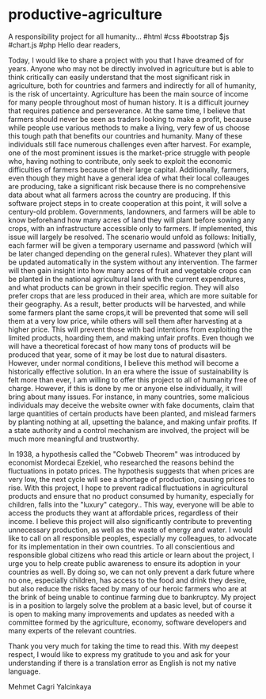 # productive-agriculture
A responsibility project for all humanity... #html #css #bootstrap $js #chart.js #php
Hello dear readers, 

Today, I would like to share a project with you that I have dreamed of for years. Anyone who may not be directly involved in agriculture but is able to think critically can easily understand that the most significant risk in agriculture, both for countries and farmers and indirectly for all of humanity, is the risk of uncertainty. Agriculture has been the main source of income for many people throughout most of human history. It is a difficult journey that requires patience and perseverance. At the same time, I believe that farmers should never be seen as traders looking to make a profit, because while people use various methods to make a living, very few of us choose this tough path that benefits our countries and humanity. Many of these individuals still face numerous challenges even after harvest. For example, one of the most prominent issues is the market-price struggle with people who, having nothing to contribute, only seek to exploit the economic difficulties of farmers because of their large capital. Additionally, farmers, even though they might have a general idea of what their local colleauges are producing, take a significant risk because there is no comprehensive data about what all farmers across the country are producing. If this software project steps in to create cooperation at this point, it will solve a century-old problem. Governments, landowners, and farmers will be able to know beforehand how many acres of land they will plant before sowing any crops, with an infrastructure accessible only to farmers. If implemented, this issue will largely be resolved. The scenario would unfold as follows: Initially, each farmer will be given a temporary username and password (which will be later changed depending on the general rules). Whatever they plant will be updated automatically in the system without any intervention. The farmer will then gain insight into how many acres of fruit and vegetable crops can be planted in the national agricultural land with the current expenditures, and what products can be grown in their specific region. They will also prefer crops that are less produced in their area, which are more suitable for their geography. As a result, better products will be harvested, and while some farmers plant the same crops,it will be prevented that some will sell them at a very low price, while others will sell them after harvesting at a higher price. This will prevent those with bad intentions from exploiting the limited products, hoarding them, and making unfair profits. Even though we will have a theoretical forecast of how many tons of products will be produced that year, some of it may be lost due to natural disasters. However, under normal conditions, I believe this method will become a historically effective solution. In an era where the issue of sustainability is felt more than ever, I am willing to offer this project to all of humanity free of charge. However, if this is done by me or anyone else individually, it will bring about many issues. For instance, in many countries, some malicious individuals may deceive the website owner with fake documents, claim that large quantities of certain products have been planted, and mislead farmers by planting nothing at all, upsetting the balance, and making unfair profits. If a state authority and a control mechanism are involved, the project will be much more meaningful and trustworthy. 

In 1938, a hypothesis called the "Cobweb Theorem" was introduced by economist Mordecai Ezekiel, who researched the reasons behind the fluctuations in potato prices. The hypothesis suggests that when prices are very low, the next cycle will see a shortage of production, causing prices to rise. With this project, I hope to prevent radical fluctuations in agricultural products and ensure that no product consumed by humanity, especially for children, falls into the "luxury" category.. This way, everyone will be able to access the products they want at affordable prices, regardless of their income. I believe this project will also significantly contribute to preventing unnecessary production, as well as the waste of energy and water. I would like to call on all responsible peoples, especially my colleagues, to advocate for its implementation in their own countries. To all conscientious and responsible global citizens who read this article or learn about the project, I urge you to help create public awareness to ensure its adoption in your countries as well. By doing so, we can not only prevent a dark future where no one, especially children, has access to the food and drink they desire, but also reduce the risks faced by many of our heroic farmers who are at the brink of being unable to continue farming due to bankruptcy. My project is in a position to largely solve the problem at a basic level, but of course it is open to making many improvements and updates as needed with a committee formed by the agriculture, economy, software developers and many experts of the relevant countries. 

  

Thank you very much for taking the time to read this. With my deepest respect, I would like to express my gratitude to you and ask for your understanding if there is a translation error as English is not my native language. 

Mehmet Cagri Yalcinkaya 
